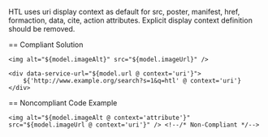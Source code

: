 HTL uses uri display context as default for src, poster, manifest, href, formaction, data, cite, action attributes.
Explicit display context definition should be removed.

== Compliant Solution
```
<img alt="${model.imageAlt}" src="${model.imageUrl}" />
```

```
<div data-service-url="${model.url @ context='uri'}">
    ${'http://www.example.org/search?s=1&q=htl' @ context='uri'}
</div>
```

== Noncompliant Code Example

```
<img alt="${model.imageAlt @ context='attribute'}" src="${model.imageUrl @ context='uri'}" /> <!--/* Non-Compliant */-->
```
